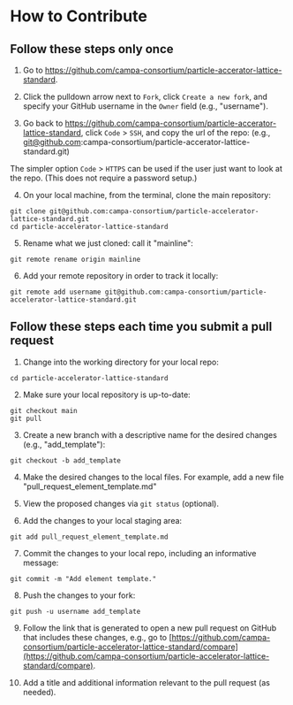 # How to Contribute

## Follow these steps **only once**

1. Go to https://github.com/campa-consortium/particle-accerator-lattice-standard.

2. Click the pulldown arrow next to `Fork`, click `Create a new fork`, and specify your GitHub username in the `Owner` field (e.g., "username").

3. Go back to https://github.com/campa-consortium/particle-accerator-lattice-standard, click `Code` > `SSH`, and copy the url of the repo:
(e.g., git@github.com:campa-consortium/particle-accerator-lattice-standard.git)

The simpler option `Code` > `HTTPS` can be used if the user just want to look at the repo.  (This does not require a password setup.)

4. On your local machine, from the terminal, clone the main repository:
```
git clone git@github.com:campa-consortium/particle-accelerator-lattice-standard.git
cd particle-accelerator-lattice-standard
```

5. Rename what we just cloned:  call it "mainline":
```
git remote rename origin mainline
```

6.  Add your remote repository in order to track it locally:
```
git remote add username git@github.com:campa-consortium/particle-accelerator-lattice-standard.git
```

## Follow these steps **each time you submit a pull request**

1. Change into the working directory for your local repo:
```
cd particle-accelerator-lattice-standard
```

2. Make sure your local repository is up-to-date:
```
git checkout main
git pull
```

3. Create a new branch with a descriptive name for the desired changes (e.g., "add_template"):
```
git checkout -b add_template
```

4. Make the desired changes to the local files.
For example, add a new file "pull_request_element_template.md"

5. View the proposed changes via `git status` (optional).

6. Add the changes to your local staging area:
```
git add pull_request_element_template.md
```

7. Commit the changes to your local repo, including an informative message:
```
git commit -m "Add element template."
```

8. Push the changes to your fork:
```
git push -u username add_template
```

9. Follow the link that is generated to open a new pull request on GitHub that includes these changes, e.g., go to [https://github.com/campa-consortium/particle-accelerator-lattice-standard/compare](https://github.com/campa-consortium/particle-accelerator-lattice-standard/compare).

10. Add a title and additional information relevant to the pull request (as needed).
